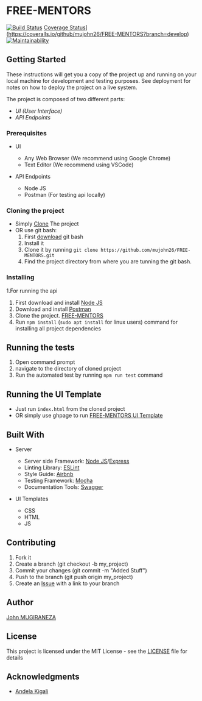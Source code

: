 # FREE-MENTORS
[![Build Status](https://travis-ci.org/mujohn26/FREE-MENTORS.svg?branch=develop)](https://travis-ci.org/mujohn26/FREE-MENTORS) 
[Coverage Status](https://coveralls.io/repos/github/mujohn26/FREE-MENTORS/badge.svg?branch=develop)](https://coveralls.io/github/mujohn26/FREE-MENTORS?branch=develop)  [![Maintainability](https://api.codeclimate.com/v1/badges/0c61556454388c5d12c4/maintainability)](https://codeclimate.com/github/mujohn26/FREE-MENTORS/maintainability)
## Getting Started

These instructions will get you a copy of the project up and running on your local machine for development and testing purposes. See deployment for notes on how to deploy the project on a live system.

The project is composed of two different parts:
- *UI (User Interface)*
- *API Endpoints*  

### Prerequisites

* UI 
   * Any Web Browser (We recommend using Google Chrome)
   * Text Editor (We recommend using VSCode)

* API Endpoints
   * Node JS
   * Postman (For testing api locally)
  
### Cloning the project

* Simply [Clone](https://github.com/mujohn26/FREE-MENTORS.git) The project
* OR use git bash:
   1. First [download](https://git-scm.com/downloads) git bash
   2. Install it
   3. Clone it by running `git clone https://github.com/mujohn26/FREE-MENTORS.git`
   4. Find the project directory from where you are tunning the git bash.

### Installing

1.For running the api

   1. First download and install [Node JS](https://nodejs.org/en/download/)
   2. Download and install [Postman](https://www.getpostman.com/downloads/)
   3. Clone the project. [FREE-MENTORS](https://github.com/mujohn26/FREE-MENTORS/tree/develop/server)
   4. Run `npm install` (`sudo apt install` for linux users) command for installing all project dependencies

## Running the tests

  1. Open command prompt
  2. navigate to the directory of cloned project
  3. Run the automated test by running `npm run test` command
   
## Running the UI Template

  - Just run `index.html` from the cloned project
  - OR simply use ghpage to run [FREE-MENTORS UI Template](https://github.com/mujohn26/FREE-MENTORS/tree/develop/UI)
 

## Built With
* Server
   * Server side Framework: [Node JS](https://nodejs.org/)/[Express](https://expressjs.com/)
   * Linting Library: [ESLint](https://eslint.org)
   * Style Guide: [Airbnb](https://github.com/airbnb/javascript)
   * Testing Framework: [Mocha](https://mochajs.org/)
   * Documentation Tools: [Swagger](https://swagger.io/tools/swagger-ui/)

* UI Templates
   * CSS 
   * HTML
   * JS


## Contributing
   1. Fork it
   2. Create a branch (git checkout -b my_project)
   3. Commit your changes (git commit -m "Added Stuff")
   4. Push to the branch (git push origin my_project)
   5. Create an [Issue](https://github.com/mujohn26/FREE-MENTORS/issues) with a link to your branch


## Author

[John MUGIRANEZA](https://github.com/mujohn26/FREE-MENTORS)

## License

This project is licensed under the MIT License - see the [LICENSE](LICENCE.md) file for details

## Acknowledgments



* [Andela Kigali](https://andela.com/)



